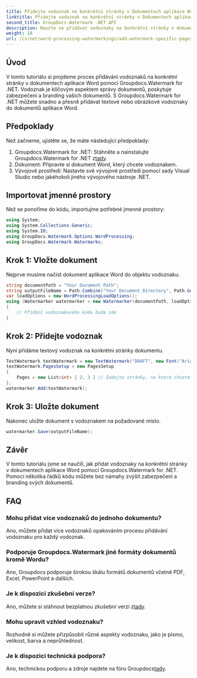 ```yaml
---
title: Přidejte vodoznak na konkrétní stránky v Dokumentech aplikace Word
linktitle: Přidejte vodoznak na konkrétní stránky v Dokumentech aplikace Word
second_title: GroupDocs.Watermark .NET API
description: Naučte se přidávat vodoznaky na konkrétní stránky v dokumentech aplikace Word bez námahy pomocí Groupdocs pro .NET. Vylepšete zabezpečení dokumentů a branding.
weight: 18
url: /cs/net/word-processing-watermarkings/add-watermark-specific-pages-word-docs/
---
```

## Úvod
V tomto tutoriálu si projdeme proces přidávání vodoznaků na konkrétní stránky v dokumentech aplikace Word pomocí Groupdocs.Watermark for .NET. Vodoznak je klíčovým aspektem správy dokumentů, poskytuje zabezpečení a branding vašich dokumentů. S Groupdocs.Watermark for .NET můžete snadno a přesně přidávat textové nebo obrázkové vodoznaky do dokumentů aplikace Word.
## Předpoklady
Než začneme, ujistěte se, že máte následující předpoklady:
1.  Groupdocs.Watermark for .NET: Stáhněte a nainstalujte Groupdocs.Watermark for .NET z[tady](https://releases.groupdocs.com/Watermark/net/).
2. Dokument: Připravte si dokument Word, který chcete vodoznakem.
3. Vývojové prostředí: Nastavte své vývojové prostředí pomocí sady Visual Studio nebo jakéhokoli jiného vývojového nástroje .NET.

## Importovat jmenné prostory
Než se ponoříme do kódu, importujme potřebné jmenné prostory:
```csharp
using System;
using System.Collections.Generic;
using System.IO;
using GroupDocs.Watermark.Options.WordProcessing;
using GroupDocs.Watermark.Watermarks;
```
## Krok 1: Vložte dokument
Nejprve musíme načíst dokument aplikace Word do objektu vodoznaku.
```csharp
string documentPath = "Your Document Path";
string outputFileName = Path.Combine("Your Document Directory", Path.GetFileName(documentPath));
var loadOptions = new WordProcessingLoadOptions();
using (Watermarker watermarker = new Watermarker(documentPath, loadOptions))
{
    // Přidání vodoznakového kódu bude zde
}
```
## Krok 2: Přidejte vodoznak
Nyní přidáme textový vodoznak na konkrétní stránky dokumentu.
```csharp
TextWatermark textWatermark = new TextWatermark("DRAFT", new Font("Arial", 42));
textWatermark.PagesSetup = new PagesSetup
{
    Pages = new List<int> { 2, 3 } // Zadejte stránky, na které chcete vodoznak přidat
};
watermarker.Add(textWatermark);
```
## Krok 3: Uložte dokument
Nakonec uložte dokument s vodoznakem na požadované místo.
```csharp
watermarker.Save(outputFileName);
```

## Závěr
V tomto tutoriálu jsme se naučili, jak přidat vodoznaky na konkrétní stránky v dokumentech aplikace Word pomocí Groupdocs.Watermark for .NET. Pomocí několika řádků kódu můžete bez námahy zvýšit zabezpečení a branding svých dokumentů.
## FAQ
### Mohu přidat více vodoznaků do jednoho dokumentu?
Ano, můžete přidat více vodoznaků opakováním procesu přidávání vodoznaku pro každý vodoznak.
### Podporuje Groupdocs.Watermark jiné formáty dokumentů kromě Wordu?
Ano, Groupdocs podporuje širokou škálu formátů dokumentů včetně PDF, Excel, PowerPoint a dalších.
### Je k dispozici zkušební verze?
 Ano, můžete si stáhnout bezplatnou zkušební verzi z[tady](https://releases.groupdocs.com/).
### Mohu upravit vzhled vodoznaku?
Rozhodně si můžete přizpůsobit různé aspekty vodoznaku, jako je písmo, velikost, barva a neprůhlednost.
### Je k dispozici technická podpora?
 Ano, technickou podporu a zdroje najdete na fóru Groupdocs[tady](https://forum.groupdocs.com/c/watermark/19).